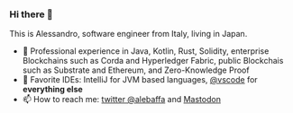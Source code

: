### Hi there 👋

This is Alessandro, software engineer from Italy, living in Japan.

- 🔭 Professional experience in Java, Kotlin, Rust, Solidity, enterprise Blockchains such as Corda and Hyperledger Fabric, public Blockchais such as Substrate and Ethereum, and Zero-Knowledge Proof 
- 📝 Favorite IDEs: IntelliJ for JVM based languages, [@vscode](https://github.com/microsoft/vscode) for **everything else**
- 📫 How to reach me: [twitter @alebaffa](https://twitter.com/alebaffa/) and <a rel="me" href="https://fosstodon.org/@alebaffa">Mastodon</a>

